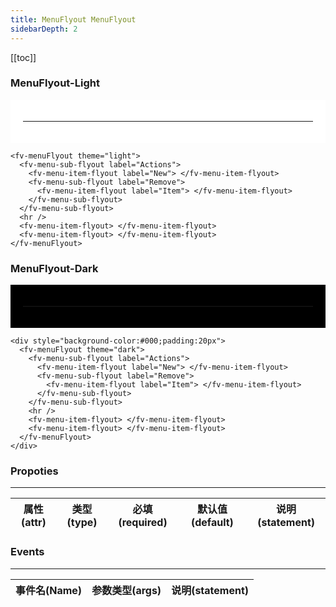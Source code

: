 ```yaml
---
title: MenuFlyout MenuFlyout
sidebarDepth: 2
---
```


[[toc]]

### MenuFlyout-Light

<div style="background-color:#fff;padding:20px">
<fv-menuFlyout theme="light">
<fv-menu-sub-flyout label="Actions"> 
<fv-menu-item-flyout  label="New">
</fv-menu-item-flyout>
<fv-menu-sub-flyout label="Remove">  
<fv-menu-item-flyout label="Item">
</fv-menu-item-flyout>
</fv-menu-sub-flyout>
</fv-menu-sub-flyout>
<hr/>
<fv-menu-item-flyout>
</fv-menu-item-flyout>
<fv-menu-item-flyout>
</fv-menu-item-flyout>
</fv-menuFlyout>
</div>

``` vue
<fv-menuFlyout theme="light">
  <fv-menu-sub-flyout label="Actions">
    <fv-menu-item-flyout label="New"> </fv-menu-item-flyout>
    <fv-menu-sub-flyout label="Remove">
      <fv-menu-item-flyout label="Item"> </fv-menu-item-flyout>
    </fv-menu-sub-flyout>
  </fv-menu-sub-flyout>
  <hr />
  <fv-menu-item-flyout> </fv-menu-item-flyout>
  <fv-menu-item-flyout> </fv-menu-item-flyout>
</fv-menuFlyout>
```

### MenuFlyout-Dark

<div style="background-color:#000;padding:20px">
<fv-menuFlyout theme="dark">
<fv-menu-sub-flyout label="Actions"> 
<fv-menu-item-flyout  label="New">
</fv-menu-item-flyout>
<fv-menu-sub-flyout label="Remove">  
<fv-menu-item-flyout label="Item">
</fv-menu-item-flyout>
</fv-menu-sub-flyout>
</fv-menu-sub-flyout>
<hr/>
<fv-menu-item-flyout>
</fv-menu-item-flyout>
<fv-menu-item-flyout>
</fv-menu-item-flyout>
</fv-menuFlyout>
</div>

``` vue
<div style="background-color:#000;padding:20px">
  <fv-menuFlyout theme="dark">
    <fv-menu-sub-flyout label="Actions">
      <fv-menu-item-flyout label="New"> </fv-menu-item-flyout>
      <fv-menu-sub-flyout label="Remove">
        <fv-menu-item-flyout label="Item"> </fv-menu-item-flyout>
      </fv-menu-sub-flyout>
    </fv-menu-sub-flyout>
    <hr />
    <fv-menu-item-flyout> </fv-menu-item-flyout>
    <fv-menu-item-flyout> </fv-menu-item-flyout>
  </fv-menuFlyout>
</div>

```

### Propoties

---

| 属性(attr) | 类型(type) | 必填(required) | 默认值(default) | 说明(statement) |
| :--------: | :--------: | :------------: | :-------------: | :-------------: |


### Events

---

| 事件名(Name) | 参数类型(args) | 说明(statement) |
| :----------: | :------------: | :-------------: |

